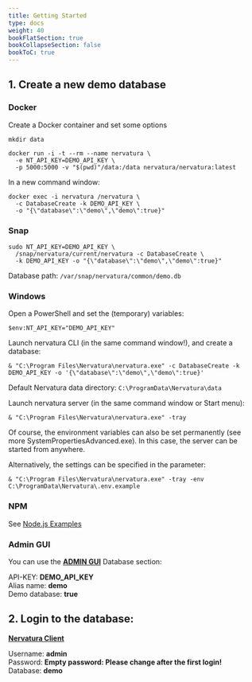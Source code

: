 ```yaml
---
title: Getting Started
type: docs
weight: 40
bookFlatSection: true
bookCollapseSection: false
bookToC: true
---
```


## 1. Create a new demo database

### Docker

Create a Docker container and set some options
```
mkdir data
```
```
docker run -i -t --rm --name nervatura \
  -e NT_API_KEY=DEMO_API_KEY \
  -p 5000:5000 -v "$(pwd)"/data:/data nervatura/nervatura:latest
```
In a new command window:
```
docker exec -i nervatura /nervatura \
  -c DatabaseCreate -k DEMO_API_KEY \
  -o "{\"database\":\"demo\",\"demo\":true}"
```
### Snap
```
sudo NT_API_KEY=DEMO_API_KEY \
  /snap/nervatura/current/nervatura -c DatabaseCreate \
  -k DEMO_API_KEY -o "{\"database\":\"demo\",\"demo\":true}"
```
Database path: `/var/snap/nervatura/common/demo.db`

### Windows

Open a PowerShell and set the (temporary) variables:
```
$env:NT_API_KEY="DEMO_API_KEY"
```
Launch nervatura CLI (in the same command window!), and create a database:
```
& "C:\Program Files\Nervatura\nervatura.exe" -c DatabaseCreate -k DEMO_API_KEY -o '{\"database\":\"demo\",\"demo\":true}'
```
Default Nervatura data directory: `C:\ProgramData\Nervatura\data`

Launch nervatura server (in the same command window or Start menu):
```
& "C:\Program Files\Nervatura\nervatura.exe" -tray
```
Of course, the environment variables can also be set permanently (see more SystemPropertiesAdvanced.exe). In this case, the server can be started from anywhere.

Alternatively, the settings can be specified in the parameter:
```
& "C:\Program Files\Nervatura\nervatura.exe" -tray -env C:\ProgramData\Nervatura\.env.example
```

### NPM

See [Node.js Examples](/docs/start/examples)

### Admin GUI

You can use the [**ADMIN GUI**](/docs/start/screenshot#service-admin-gui) Database section:

API-KEY: **DEMO_API_KEY**<br />
Alias name: **demo**<br />
Demo database: **true**

## 2. Login to the database: 

[**Nervatura Client**](/docs/start/screenshot#web-client)

Username: **admin**<br />
Password: **Empty password: Please change after the first login!**<br />
Database: **demo**
